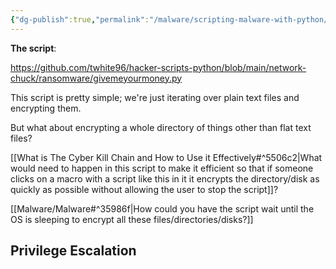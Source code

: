 ```yaml
---
{"dg-publish":true,"permalink":"/malware/scripting-malware-with-python/","created":"","updated":""}
---
```




**The script**:

https://github.com/twhite96/hacker-scripts-python/blob/main/network-chuck/ransomware/givemeyourmoney.py

This script is pretty simple; we're just iterating over plain text files and encrypting them.

But what about encrypting a whole directory of things other than flat text files?

[[What is The Cyber Kill Chain and How to Use it Effectively#^5506c2\|What would need to happen in this script to make it efficient so that if someone clicks on a macro with a script like this in it it encrypts the directory/disk as quickly as possible without allowing the user to stop the script]]?

[[Malware/Malware#^35986f\|How could you have the script wait until the OS is sleeping to encrypt all these files/directories/disks?]]

## Privilege Escalation
